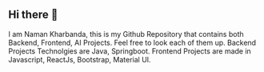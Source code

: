 ## Hi there 👋

I am Naman Kharbanda, this is my Github Repository that contains both Backend, Frontend, AI Projects. Feel free to look each of them up.
Backend Projects Technolgies are Java, Springboot.
Frontend Projects are made in Javascript, ReactJs, Bootstrap, Material UI.

<!--
**theekharbanda/theekharbanda** is a ✨ _special_ ✨ repository because its `README.md` (this file) appears on your GitHub profile.

Here are some ideas to get you started:

- 🔭 I’m currently working on ...
- 🌱 I’m currently learning ...
- 👯 I’m looking to collaborate on ...
- 🤔 I’m looking for help with ...
- 💬 Ask me about ...
- 📫 How to reach me: ...
- 😄 Pronouns: ...
- ⚡ Fun fact: ...
-->
